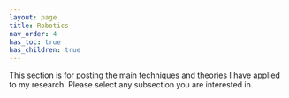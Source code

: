 ```yaml
---
layout: page
title: Robotics
nav_order: 4
has_toc: true
has_children: true
---
```


This section is for posting the main techniques and theories I have applied to my research. Please select any subsection you are interested in.
